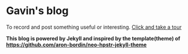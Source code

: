 # Gavin's blog

To record and post something useful or interesting. [Click and take a tour]()

**This blog is powered by Jekyll and inspired by the template(theme) of <https://github.com/aron-bordin/neo-hpstr-jekyll-theme>**
